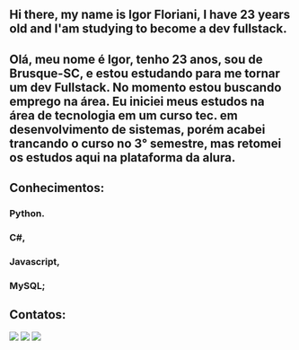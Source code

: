 ## Hi there, my name is Igor Floriani, I have 23 years old and I'am studying to become a dev fullstack.

## Olá, meu nome é Igor,  tenho 23 anos, sou de Brusque-SC, e estou estudando para me tornar um dev Fullstack. No momento estou buscando emprego na área. Eu iniciei meus estudos na área de tecnologia em um curso tec. em desenvolvimento de sistemas, porém acabei trancando o curso no 3° semestre, mas retomei os estudos aqui na plataforma da alura.

## Conhecimentos:
### Python.
### C#,
### Javascript,
### MySQL;

## Contatos:

<div>
<a href="https://www.instagram.com/florianiigor/" target="_blank"><img loading="lazy" src="https://img.shields.io/badge/-Instagram-%23E4405F?style=for-the-badge&logo=instagram&logoColor=white" target="_blank"></a>
<a href = "florianiigor@gmail.com"><img loading="lazy" src="https://img.shields.io/badge/Gmail-D14836?style=for-the-badge&logo=gmail&logoColor=white" target="_blank"></a>
<a href="https://www.linkedin.com/in/florianiigor/" target="_blank"><img loading="lazy" src="https://img.shields.io/badge/-LinkedIn-%230077B5?style=for-the-badge&logo=linkedin&logoColor=white" target="_blank"></a>   
</div>
